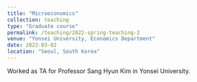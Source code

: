 ```yaml
---
title: "Microeconomics"
collection: teaching
type: "Graduate course"
permalink: /teaching/2022-spring-teaching-2
venue: "Yonsei University, Economics Department"
date: 2022-03-02
location: "Seoul, South Korea"
---
```


Worked as TA for Professor Sang Hyun Kim in Yonsei University.